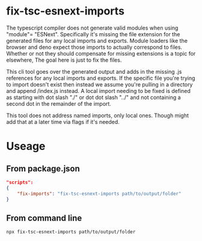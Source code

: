 # fix-tsc-esnext-imports
The typescript compiler does not generate valid modules when using "module"= "ESNext".  Specifically it's missing the file extension for the generated files for any local imports and exports.  Module loaders like the browser and deno expect those imports to actually correspond to files.  Whether or not they should compensate for missing extensions is a topic for elsewhere, The goal here is just to fix the files. 

This cli tool goes over the generated output and adds in the missing .js references for any local imports and exports.  If the specific file you're trying to import doesn't exist then instead we assume you're pulling in a directory and append /index.js instead.  A local import needing to be fixed is defined as starting with dot slash "./" or dot dot slash "../" and not containing a second dot in the remainder of the import.

This tool does not address named imports, only local ones.  Though might add that at a later time via flags if it's needed.
# Useage
## From package.json
```json
"scripts": 
{
    "fix-imports": "fix-tsc-esnext-imports path/to/output/folder"
}
```

## From command line
```
npx fix-tsc-esnext-imports path/to/output/folder
```
